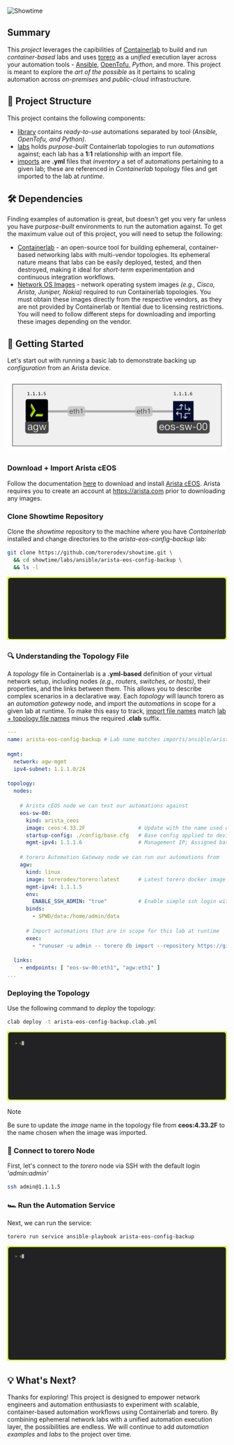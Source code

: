 ![Showtime](./img/showtime.gif)

## Summary
This _project_ leverages the capibilities of [Containerlab](https://containerlab.dev) to build and run _container-based_ labs and uses [torero](https://torero.dev) as a _unified_ execution layer across your automation tools - [Ansible](https://docs.ansible.com/), [OpenTofu](https://opentofu.org/docs/), _Python_, and more. This project is meant to explore the _art of the possible_ as it pertains to scaling automation across _on-premises_ and _public-cloud_ infrastructure.

## 📒 Project Structure
This project contains the following components:
- [library](./library/) contains _ready-to-use_ automations separated by tool _(Ansible, OpenTofu, and Python)_.
- [labs](./labs) holds _purpose-built_ Containerlab topologies to run _automations_ against; each lab has a **1:1** relationship with an import file.
- [imports](./imports) are **.yml** files that _inventory_ a set of automations pertaining to a given lab; these are referenced in _Containerlab_ topology files and get imported to the lab at _runtime_.

## 🛠️ Dependencies
Finding examples of automation is great, but doesn't get you very far unless you have _purpose-built_ environments to run the automation against. To get the maximum value out of this project, you will need to setup the following:

- [Containerlab](https://containerlab.dev/install/) - an open-source tool for building ephemeral, container-based networking labs with multi-vendor topologies. Its ephemeral nature means that labs can be easily deployed, tested, and then destroyed, making it ideal for _short-term_ experimentation and continuous integration workflows.
- [Network OS Images](https://containerlab.dev/manual/kinds/) - network operating system images _(e.g., Cisco, Arista, Juniper, Nokia)_ required to run Containerlab topologies. You must obtain these images directly from the respective vendors, as they are not provided by Containerlab or Itential due to licensing restrictions. You will need to follow different steps for downloading and importing these images depending on the vendor.

## 🚀 Getting Started
Let's start out with running a basic lab to demonstrate backing up _configuration_ from an Arista device.

![topology](./img/topology.png)

### Download + Import Arista cEOS
Follow the documentation [here](https://containerlab.dev/manual/kinds/ceos/) to download and install [Arista cEOS](https://www.arista.com/en/support/software-download). Arista requires you to create an account at https://arista.com prior to downloading any images.

### Clone Showtime Repository
Clone the _showtime_ repository to the machine where you have _Containerlab_ installed and change directories to the _arista-eos-config-backup_ lab:

```bash
git clone https://github.com/torerodev/showtime.git \
  && cd showtime/labs/ansible/arista-eos-config-backup \
  && ls -l
```

![clone repo](./img/clone-repo.gif)

### 🔍 Understanding the Topology File
A _topology_ file in Containerlab is a **.yml-based** definition of your virtual network setup, including nodes _(e.g., routers, switches, or hosts)_, their properties, and the links between them. This allows you to describe complex scenarios in a declarative way. Each _topology_ will launch torero as an _automation gateway_ node, and import the _automations_ in scope for a given lab at runtime. To make this easy to track, [import file names](./imports/ansible/arista-eos-config-backup.yml) match [lab + topology file names](./labs/ansible/arista-eos-config-backup/arista-eos-config-backup.clab.yml) minus the required **.clab** suffix.

```yml
---
name: arista-eos-config-backup # Lab name matches imports/ansible/arista-eos-config-backup.yml

mgmt:
  network: agw-mgmt
  ipv4-subnet: 1.1.1.0/24

topology:
  nodes:

    # Arista cEOS node we can test our automations against
    eos-sw-00:
      kind: arista_ceos
      image: ceos:4.33.2F                 # Update with the name used when the image was imported
      startup-config: ./config/base.cfg   # Base config applied to device at startup
      mgmt-ipv4: 1.1.1.6                  # Management IP; Assigned based on inventory file

    # torero Automation Gateway node we can run our automations from
    agw:
      kind: linux
      image: torerodev/torero:latest      # Latest torero docker image
      mgmt-ipv4: 1.1.1.5
      env:
        ENABLE_SSH_ADMIN: "true"          # Enable simple ssh login with admin:admin 
      binds:
        - $PWD/data:/home/admin/data

      # Import automations that are in scope for this lab at runtime
      exec:
        - "runuser -u admin -- torero db import --repository https://github.com/torerodev/showtime.git imports/ansible/arista-eos-config-backup.yml"

  links:
    - endpoints: [ "eos-sw-00:eth1", "agw:eth1" ]
...
```

### Deploying the Topology
Use the following command to _deploy_ the topology:

```bash
clab deploy -t arista-eos-config-backup.clab.yml
```

![deploy](./img/deploy.gif)

> [!NOTE]
> Be sure to update the _image_ name in the topology file from **ceos:4.33.2F** to the name chosen when the image was imported.

### 🔌 Connect to torero Node
First, let's connect to the _torero_ node via SSH with the default login _'admin:admin'_

```bash
ssh admin@1.1.1.5
```

### 🏎️ Run the Automation Service
Next, we can run the service:

```bash
torero run service ansible-playbook arista-eos-config-backup
```

![run automation](./img/run-automation.gif)

## 💡 What's Next?
Thanks for exploring! This project is designed to empower network engineers and automation enthusiasts to experiment with scalable, container-based automation workflows using Containerlab and torero. By combining ephemeral network labs with a unified automation execution layer, the possibilities are endless. We will continue to add _automation examples_ and _labs_ to the project over time.